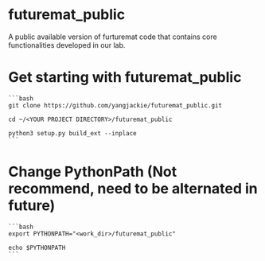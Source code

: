 # futuremat_public
A public available version of furturemat code that contains core functionalities developed in our lab.

# Get starting with  futuremat_public
    ```bash
    git clone https://github.com/yangjackie/futuremat_public.git

    cd ~/<YOUR PROJECT DIRECTORY>/futuremat_public

    python3 setup.py build_ext --inplace
    ```

# Change PythonPath (Not recommend, need to be alternated in future)
    ```bash
    export PYTHONPATH="<work_dir>/futuremat_public"
    
    echo $PYTHONPATH
    ```

